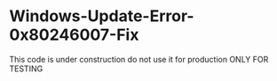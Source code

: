 ﻿# Windows-Update-Error-0x80246007-Fix
This code is under construction do not use it for production
ONLY FOR TESTING
